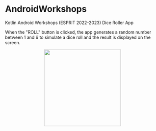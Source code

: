 # AndroidWorkshops
Kotlin Android Workshops (ESPRIT 2022-2023)
Dice Roller App

When the "ROLL" button is clicked, the app generates a random number between 1 and 6 to simulate a dice roll and the result is displayed on the screen.
<p align="center">
  <img src="https://user-images.githubusercontent.com/80844849/220726407-100a64ce-b3ec-47cc-82aa-063e190536d3.png" width="250">
</p>

